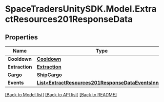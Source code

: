# SpaceTradersUnitySDK.Model.ExtractResources201ResponseData

## Properties

Name | Type | Description | Notes
------------ | ------------- | ------------- | -------------
**Cooldown** | [**Cooldown**](Cooldown.md) |  | 
**Extraction** | [**Extraction**](Extraction.md) |  | 
**Cargo** | [**ShipCargo**](ShipCargo.md) |  | 
**Events** | [**List&lt;ExtractResources201ResponseDataEventsInner&gt;**](ExtractResources201ResponseDataEventsInner.md) |  | 

[[Back to Model list]](../README.md#documentation-for-models) [[Back to API list]](../README.md#documentation-for-api-endpoints) [[Back to README]](../README.md)

